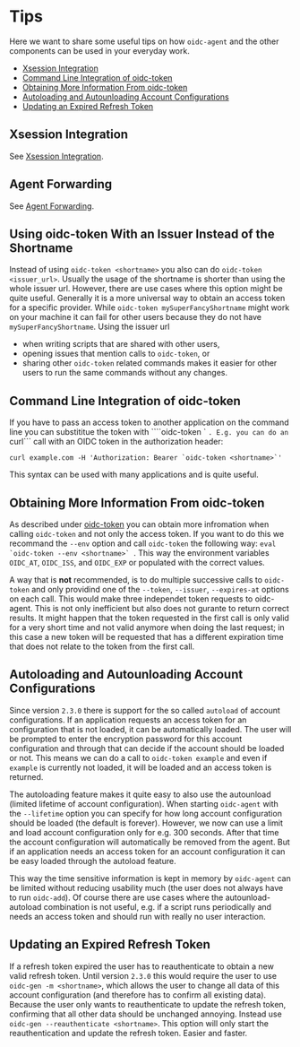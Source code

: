 # Tips
Here we want to share some useful tips on how ```oidc-agent``` and the other
components can be used in your everyday work.

* [Xsession Integration](#xsession-integration)
* [Command Line Integration of oidc-token](#command-line-integration-of-oidc-token)
* [Obtaining More Information From oidc-token](#obtaining-more-information-from-oidc-token)
* [Autoloading and Autounloading Account Configurations](#autoloading-and-autounloading-account-configurations)
* [Updating an Expired Refresh Token](#updating-an-expired-refresh-token)

## Xsession Integration
See [Xsession Integration](configure.md#xsession-integration).

## Agent Forwarding
See [Agent Forwarding](configure.md#agent-forwarding).

## Using oidc-token With an Issuer Instead of the Shortname
Instead of using ```oidc-token <shortname>``` you also can do ```oidc-token
<issuer_url>```. Usually the usage of the shortname is shorter than using the
whole issuer url. However, there are use cases where this option might be quite
useful. Generally it is a more universal way to obtain an access token for a
specific provider. While ```oidc-token mySuperFancyShortname``` might work on
your machine it can fail for other users because they do not have
```mySuperFancyShortname```. Using the issuer url 
- when writing scripts that are shared with other users, 
- opening issues that mention calls to ```oidc-token```, or 
- sharing other ```oidc-token``` related commands
makes it easier for other users to run the same commands without any changes.

## Command Line Integration of oidc-token
If you have to pass an access token to another application on the command line
you can substititue the token with ````oidc-token <shortname>` ```. E.g.
you can do an ```curl``` call with an OIDC token in the authorization header:
```
curl example.com -H 'Authorization: Bearer `oidc-token <shortname>`'
```
This syntax can be used with many applications and is quite useful.

## Obtaining More Information From oidc-token
As described under
[oidc-token](oidc-token.md#information-available-from-oidc-token) you can obtain
more infromation when calling ```oidc-token``` and not only the access token. If
you want to do this we recommand the ```--env``` option and call
```oidc-token``` the following way: ```eval `oidc-token --env <shortname>` ```.
This way the environment variables ```OIDC_AT```, ```OIDC_ISS```, and
```OIDC_EXP``` or populated with the correct values. 

A way that is **not** recommended, is to do multiple successive calls to ```oidc-token``` and only providind one of the ```--token```, ```--issuer```, ```--expires-at``` options on each call. 
This would make three independet token
requests to oidc-agent. This is not only inefficient but also does not gurante to
return correct results. It might happen that the token requested in the first
call is only valid for a very short time and not valid anymore when doing the
last request; in this case a new token will be requested that has a different
expiration time that does not relate to the token from the first call.

## Autoloading and Autounloading Account Configurations
Since version ```2.3.0``` there is support for the so called ```autoload``` of
account configurations. If an application requests an access token for an
configuration that is not loaded, it can be automatically loaded. The user will
be prompted to enter the encryption password for this account configuration and
through that can decide if the account should be loaded or not. This means we
can do a call to ```oidc-token example``` and even if ```example``` is currently
not loaded, it will be loaded and an access token is returned.

The autoloading feature makes it quite easy to also use the autounload (limited
lifetime of account configuration). When starting ```oidc-agent``` with the
```--lifetime``` option you can specify for how long account configuration
should be loaded (the default is forever). However, we now can use a limit and
load account configuration only for e.g. 300 seconds. After that time the
account configuration will automatically be removed from the agent. But if an
application needs an access token for an account configuration it can be easy
loaded through the autoload feature.

This way the time sensitive information is kept in memory by ```oidc-agent```
can be limited without reducing usability much (the user does not always have to
run ```oidc-add```). Of course there are use cases where the autounload-autoload
combination is not useful, e.g. if a script runs periodically and needs an
access token and should run with really no user interaction.

## Updating an Expired Refresh Token
If a refresh token expired the user has to reauthenticate to obtain a new valid
refresh token. Until version ```2.3.0``` this would require the user to use
```oidc-gen -m <shortname>```, which allows the user to change all data of
this account configuration (and therefore has to confirm all existing data).
Because the user only wants to reauthenticate to update the refresh token,
confirming that all other data should be unchanged annoying. Instead use
```oidc-gen --reauthenticate <shortname>```. This option will only start the
reauthentication and update the refresh token. Easier and faster.
